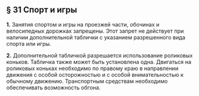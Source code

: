 ## § 31 Спорт и игры

**1.** Занятия спортом и игры на проезжей части, обочинах и велосипедных дорожках запрещены. Этот запрет не действует при наличии дополнительной таблички с указанием разрешенного вида спорта или игры.

**2.** Дополнительной табличкой разрешается использование роликовых коньков. Табличка также может быть установлена одна. Двигаться на роликовых коньках необходимо по правому краю в направлении движения с особой осторожностью и с особой внимательностью к обычному движению. Транспортным средствам необходимо обеспечивать возможность обгона.